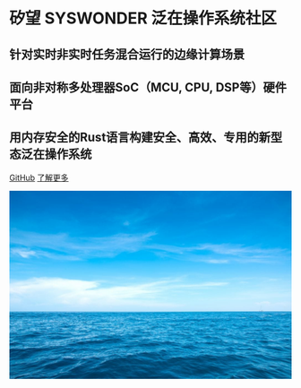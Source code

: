 # 矽望 SYSWONDER 泛在操作系统社区

<h2> 针对实时非实时任务混合运行的边缘计算场景 </h2>

<h2> 面向非对称多处理器SoC（MCU, CPU, DSP等）硬件平台 </h2>

<h2> 用内存安全的Rust语言构建安全、高效、专用的新型态泛在操作系统 </h2>

[<i class="fa-brands fa-github"></i> GitHub](https://github.com/syswonder)
[了解更多 <i class="fa-solid fa-angles-down"></i>](#main)

<!-- background image 
![](https://i.loli.net/2018/01/15/5a5bcb771cc40.jpg)
![](_media/bg-plant-sprouting.jpg)
-->
![](_media/bg-bluesea.jpg)


